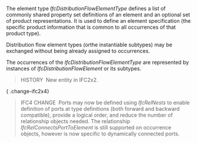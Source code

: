 ﻿The element type _IfcDistributionFlowElementType_ defines a list of commonly shared property set definitions of an element and an optional set of product representations. It is used to define an element specification (the specific product information that is common to all occurrences of that product type).

Distribution flow element types (orthe instantiable subtypes) may be exchanged without being already assigned to occurrences.

The occurrences of the _IfcDistributionFlowElementType_ are represented by instances of _IfcDistributionFlowElement_ or its subtypes.

> HISTORY&nbsp; New entity in IFC2x2.

{ .change-ifc2x4}
> IFC4 CHANGE&nbsp; Ports may now be defined using _IfcRelNests_ to enable definition of ports at type definitions (both forward and backward compatible), provide a logical order, and reduce the number of relationship objects needed. The relationship _IfcRelConnectsPortToElement_ is still supported on occurrence objects, however is now specific to dynamically connected ports.
